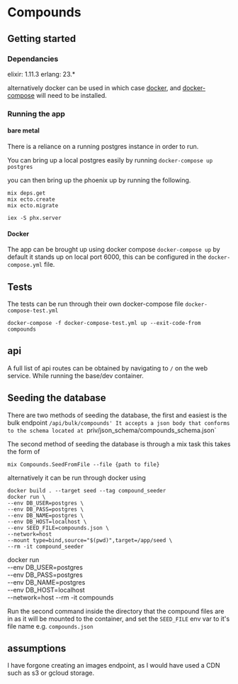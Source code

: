 # Compounds

## Getting started

### Dependancies

elixir: 1.11.3
erlang: 23.\*

alternatively docker can be used
in which case [docker](https://docs.docker.com/get-docker/), and [docker-compose](https://docs.docker.com/compose/install/) will need to be installed.

### Running the app

#### bare metal

There is a reliance on a running postgres instance in order to run.

You can bring up a local postgres easily by running `docker-compose up postgres`

you can then bring up the phoenix up by running the following.

```
mix deps.get
mix ecto.create
mix ecto.migrate

iex -S phx.server
```

#### Docker

The app can be brought up using docker compose `docker-compose up` by default it stands up on local port 6000, this can be configured in the `docker-compose.yml` file.

## Tests

The tests can be run through their own docker-compose file `docker-compose-test.yml`

```
docker-compose -f docker-compose-test.yml up --exit-code-from compounds
```

## api

A full list of api routes can be obtained by navigating to `/` on the web service. While running the base/dev container.

## Seeding the database

There are two methods of seeding the database, the first and easiest is the bulk endpoint `/api/bulk/compounds' It accepts a json body that conforms to the schema located at `priv/json_schema/compounds_schema.json`

The second method of seeding the database is through a mix task this takes the form of

```
mix Compounds.SeedFromFile --file {path to file}
```

alternatively it can be run through docker using

```
docker build . --target seed --tag compound_seeder
docker run \
--env DB_USER=postgres \
--env DB_PASS=postgres \
--env DB_NAME=postgres \
--env DB_HOST=localhost \
--env SEED_FILE=compounds.json \
--network=host
--mount type=bind,source="$(pwd)",target=/app/seed \
--rm -it compound_seeder
```

docker run \
--env DB_USER=postgres \
--env DB_PASS=postgres \
--env DB_NAME=postgres \
--env DB_HOST=localhost \
--network=host
--rm -it compounds

Run the second command inside the directory that the compound files are in as it will be mounted to the container, and set the `SEED_FILE` env var to it's file name e.g. `compounds.json`

## assumptions

I have forgone creating an images endpoint, as I would have used a CDN such as s3 or gcloud storage.
